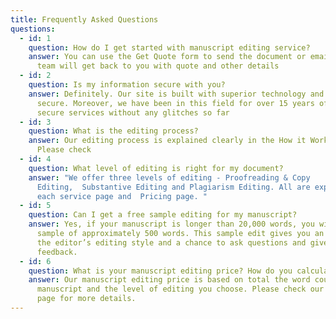 ```yaml
---
title: Frequently Asked Questions
questions:
  - id: 1
    question: How do I get started with manuscript editing service?
    answer: You can use the Get Quote form to send the document or email us. Our
      team will get back to you with quote and other details
  - id: 2
    question: Is my information secure with you?
    answer: Definitely. Our site is built with superior technology and is most
      secure. Moreover, we have been in this field for over 15 years offering
      secure services without any glitches so far
  - id: 3
    question: What is the editing process?
    answer: Our editing process is explained clearly in the How it Works section.
      Please check
  - id: 4
    question: What level of editing is right for my document?
    answer: "We offer three levels of editing - Proofreading & Copy
      Editing,  Substantive Editing and Plagiarism Editing. All are explained on
      each service page and  Pricing page. "
  - id: 5
    question: Can I get a free sample editing for my manuscript?
    answer: Yes, if your manuscript is longer than 20,000 words, you will get a
      sample of approximately 500 words. This sample edit gives you an idea of
      the editor’s editing style and a chance to ask questions and give
      feedback.
  - id: 6
    question: What is your manuscript editing price? How do you calculate the fee?
    answer: Our manuscript editing price is based on total the word count of your
      manuscript and the level of editing you choose. Please check our Pricing
      page for more details.
---
```


